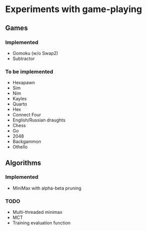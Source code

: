 # Experiments with game-playing

## Games
### Implemented

- Gomoku (w/o Swap2)
- Subtractor

### To be implemented

- Hexapawn
- Sim
- Nim
- Kayles
- Quarto
- Hex
- Connect Four
- English/Russian draughts
- Chess
- Go
- 2048
- Backgammon
- Othello

## Algorithms
### Implemented

- MiniMax with alpha-beta pruning

### TODO

- Multi-threaded minimax
- MCT
- Training evaluation function
